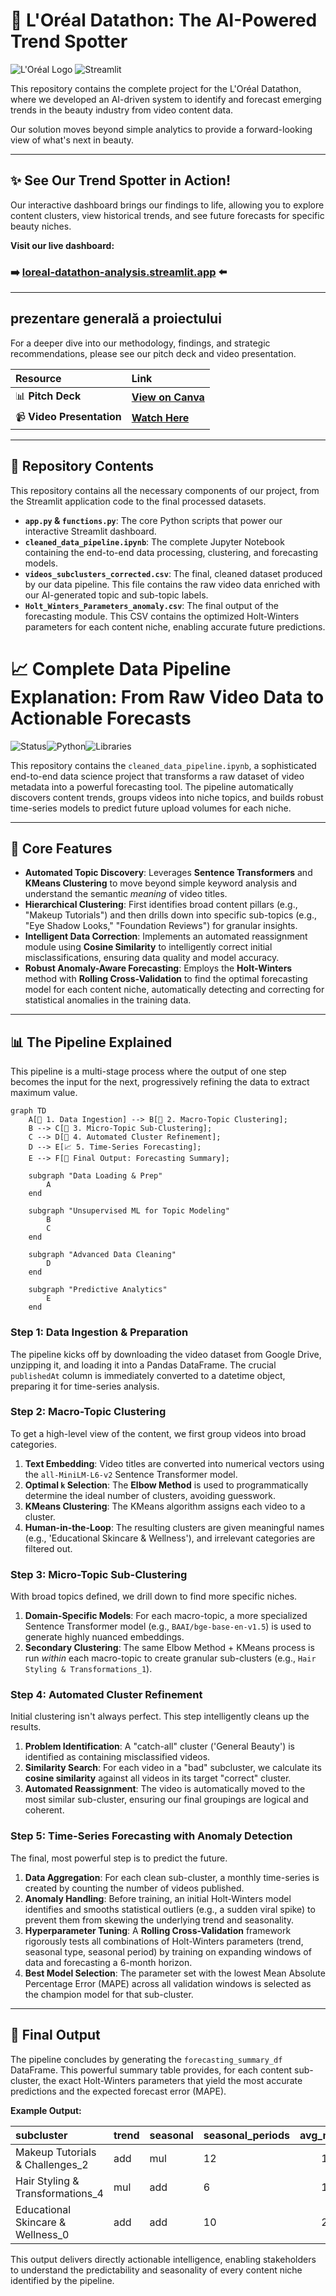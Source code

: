 

# 💄 L'Oréal Datathon: The AI-Powered Trend Spotter

![L'Oréal Logo](https://img.shields.io/badge/L'Oréal-Datathon%20Project-005198?style=for-the-badge&logo=loreal) ![Streamlit](https://img.shields.io/badge/Streamlit-Dashboard-FF4B4B?style=for-the-badge&logo=streamlit)

This repository contains the complete project for the L'Oréal Datathon, where we developed an AI-driven system to identify and forecast emerging trends in the beauty industry from video content data.

Our solution moves beyond simple analytics to provide a forward-looking view of what's next in beauty.

---

## ✨ See Our Trend Spotter in Action!

Our interactive dashboard brings our findings to life, allowing you to explore content clusters, view historical trends, and see future forecasts for specific beauty niches.

**Visit our live dashboard:**

### ➡️ [**loreal-datathon-analysis.streamlit.app**](http://loreal-datathon-analysis.streamlit.app) ⬅️

---

##  prezentare generală a proiectului

For a deeper dive into our methodology, findings, and strategic recommendations, please see our pitch deck and video presentation.

| Resource | Link |
| :--- | :--- |
| 📊 **Pitch Deck** | [**View on Canva**](https://www.canva.com/design/DAGyt8lrlZA/ID6IJUGyIZl0z5SQnL3pew/edit) |
| 📹 **Video Presentation** | [**Watch Here**](https://youtu.be/B6FwShRsvyU?si=aDoObXWaQEpTmyDu) |

---

## 📂 Repository Contents

This repository contains all the necessary components of our project, from the Streamlit application code to the final processed datasets.

-   **`app.py` & `functions.py`**: The core Python scripts that power our interactive Streamlit dashboard.
-   **`cleaned_data_pipeline.ipynb`**: The complete Jupyter Notebook containing the end-to-end data processing, clustering, and forecasting models.
-   **`videos_subclusters_corrected.csv`**: The final, cleaned dataset produced by our data pipeline. This file contains the raw video data enriched with our AI-generated topic and sub-topic labels.
-   **`Holt_Winters_Parameters_anomaly.csv`**: The final output of the forecasting module. This CSV contains the optimized Holt-Winters parameters for each content niche, enabling accurate future predictions.

# 📈 Complete Data Pipeline Explanation: From Raw Video Data to Actionable Forecasts

![Status](https://img.shields.io/badge/status-complete-green)![Python](https://img.shields.io/badge/Python-3.9%2B-blue)![Libraries](https://img.shields.io/badge/libs-pandas%20%7C%20sklearn%20%7C%20transformers-orange)

This repository contains the `cleaned_data_pipeline.ipynb`, a sophisticated end-to-end data science project that transforms a raw dataset of video metadata into a powerful forecasting tool. The pipeline automatically discovers content trends, groups videos into niche topics, and builds robust time-series models to predict future upload volumes for each niche.

---

## 🚀 Core Features

-   **Automated Topic Discovery**: Leverages **Sentence Transformers** and **KMeans Clustering** to move beyond simple keyword analysis and understand the semantic *meaning* of video titles.
-   **Hierarchical Clustering**: First identifies broad content pillars (e.g., "Makeup Tutorials") and then drills down into specific sub-topics (e.g., "Eye Shadow Looks," "Foundation Reviews") for granular insights.
-   **Intelligent Data Correction**: Implements an automated reassignment module using **Cosine Similarity** to intelligently correct initial misclassifications, ensuring data quality and model accuracy.
-   **Robust Anomaly-Aware Forecasting**: Employs the **Holt-Winters** method with **Rolling Cross-Validation** to find the optimal forecasting model for each content niche, automatically detecting and correcting for statistical anomalies in the training data.

---

## 📊 The Pipeline Explained

This pipeline is a multi-stage process where the output of one step becomes the input for the next, progressively refining the data to extract maximum value.

```mermaid
graph TD
    A[📁 1. Data Ingestion] --> B[🧹 2. Macro-Topic Clustering];
    B --> C[🔬 3. Micro-Topic Sub-Clustering];
    C --> D[🤖 4. Automated Cluster Refinement];
    D --> E[📈 5. Time-Series Forecasting];
    E --> F[🎯 Final Output: Forecasting Summary];

    subgraph "Data Loading & Prep"
        A
    end

    subgraph "Unsupervised ML for Topic Modeling"
        B
        C
    end

    subgraph "Advanced Data Cleaning"
        D
    end

    subgraph "Predictive Analytics"
        E
    end
```

### **Step 1: Data Ingestion & Preparation**
The pipeline kicks off by downloading the video dataset from Google Drive, unzipping it, and loading it into a Pandas DataFrame. The crucial `publishedAt` column is immediately converted to a datetime object, preparing it for time-series analysis.

### **Step 2: Macro-Topic Clustering**
To get a high-level view of the content, we first group videos into broad categories.
1.  **Text Embedding**: Video titles are converted into numerical vectors using the `all-MiniLM-L6-v2` Sentence Transformer model.
2.  **Optimal `k` Selection**: The **Elbow Method** is used to programmatically determine the ideal number of clusters, avoiding guesswork.
3.  **KMeans Clustering**: The KMeans algorithm assigns each video to a cluster.
4.  **Human-in-the-Loop**: The resulting clusters are given meaningful names (e.g., 'Educational Skincare & Wellness'), and irrelevant categories are filtered out.

### **Step 3: Micro-Topic Sub-Clustering**
With broad topics defined, we drill down to find more specific niches.
1.  **Domain-Specific Models**: For each macro-topic, a more specialized Sentence Transformer model (e.g., `BAAI/bge-base-en-v1.5`) is used to generate highly nuanced embeddings.
2.  **Secondary Clustering**: The same Elbow Method + KMeans process is run *within* each macro-topic to create granular sub-clusters (e.g., `Hair Styling & Transformations_1`).

### **Step 4: Automated Cluster Refinement**
Initial clustering isn't always perfect. This step intelligently cleans up the results.
1.  **Problem Identification**: A "catch-all" cluster ('General Beauty') is identified as containing misclassified videos.
2.  **Similarity Search**: For each video in a "bad" subcluster, we calculate its **cosine similarity** against all videos in its target "correct" cluster.
3.  **Automated Reassignment**: The video is automatically moved to the most similar sub-cluster, ensuring our final groupings are logical and coherent.

### **Step 5: Time-Series Forecasting with Anomaly Detection**
The final, most powerful step is to predict the future.
1.  **Data Aggregation**: For each clean sub-cluster, a monthly time-series is created by counting the number of videos published.
2.  **Anomaly Handling**: Before training, an initial Holt-Winters model identifies and smooths statistical outliers (e.g., a sudden viral spike) to prevent them from skewing the underlying trend and seasonality.
3.  **Hyperparameter Tuning**: A **Rolling Cross-Validation** framework rigorously tests all combinations of Holt-Winters parameters (trend, seasonal type, seasonal period) by training on expanding windows of data and forecasting a 6-month horizon.
4.  **Best Model Selection**: The parameter set with the lowest Mean Absolute Percentage Error (MAPE) across all validation windows is selected as the champion model for that sub-cluster.

---


## 🏁 Final Output

The pipeline concludes by generating the `forecasting_summary_df` DataFrame. This powerful summary table provides, for each content sub-cluster, the exact Holt-Winters parameters that yield the most accurate predictions and the expected forecast error (MAPE).

**Example Output:**

| subcluster | trend | seasonal | seasonal_periods | avg_mape |
| :--- | :--- | :--- | :--- | ---: |
| Makeup Tutorials & Challenges_2 | add | mul | 12 | 14.35 |
| Hair Styling & Transformations_4 | mul | add | 6 | 18.92 |
| Educational Skincare & Wellness_0 | add | add | 10 | 21.05 |

This output delivers directly actionable intelligence, enabling stakeholders to understand the predictability and seasonality of every content niche identified by the pipeline.
